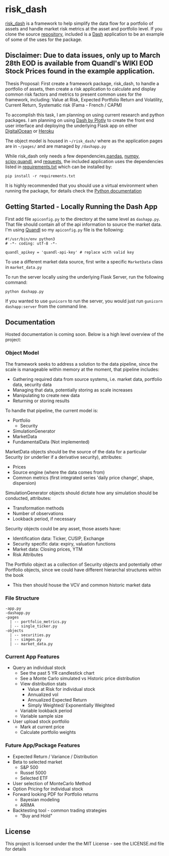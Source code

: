 # risk_dash

[risk_dash](https://github.com/avanoene/risk_dash) is a framework to help simplify the data flow for a portfolio of assets and handle market risk metrics at the asset and portfolio level. If you clone the source [repository](https://github.com/avanoene/risk_dash), included is a [Dash](https://plot.ly/dash/) application to be an example of some of the uses for the package.

## Disclaimer: Due to data issues, only up to March 28th EOD is available from Quandl's WIKI EOD Stock Prices found in the example application.

Thesis Proposal: First create a framework package, risk_dash, to handle a portfolio of assets, then create a risk application to calculate and display common risk factors and metrics to present common uses for the framework, including: Value at Risk, Expected Portfolio Return and Volatility, Current Return, Systematic risk (Fama - French / CAPM)

To accomplish this task, I am planning on using current research and python packages. I am planning on using [Dash by Plotly](https://plot.ly/dash/) to create the front end user interface and deploying the underlying Flask app on either [DigitalOcean](https://www.digitalocean.com/) or [Heroku](https://www.heroku.com/)

The object model is housed in `~/risk_dash/` where as the application pages are in `~/pages/` and are managed by `/dashapp.py`

While risk_dash only needs a few dependencies,[pandas](https://pandas.pydata.org/), [numpy](http://www.numpy.org/), [scipy](https://www.scipy.org/),[quandl](https://www.quandl.com/tools/python), and [requests](http://docs.python-requests.org/en/master/), the included application uses the dependencies listed in [requirements.txt](https://github.com/avanoene/risk_dash/requirements.txt) which can be installed by:

```pip install -r requirements.txt```

It is highly recommended that you should use a virtual environment when running the package, for details check the [Python documentation](https://docs.python.org/3/tutorial/venv.html)

## Getting Started - Locally Running the Dash App

First add file `apiconfig.py` to the directory at the same level as `dashapp.py`. That file should contain all of the api information to source the market data. I'm using [Quandl](https://www.quandl.com/) so my `apiconfig.py` file is the following:

```
#!/usr/bin/env python3
# -*- coding: utf-8 -*-

quandl_apikey = 'quandl-api-key' # replace with valid key
```

To use a different market data source, first write a specific `MarketData` class in `market_data.py`

To run the server locally using the underlying Flask Server, run the following command:

```
python dashapp.py
```

If you wanted to use `gunicorn` to run the server, you would just run `gunicorn dashapp:server` from the command line.

## Documentation

Hosted documentation is coming soon. Below is a high level overview of the project:

### Object Model

The framework seeks to address a solution to the data pipeline, since the scale is manageable within memory at the moment, that pipeline includes:

- Gathering required data from source systems, i.e. market data, portfolio data, security data
- Managing that data, potentially storing as scale increases
- Manipulating to create new data
- Returning or storing results

To handle that pipeline, the current model is:

- Portfolio
  - Security
- SimulationGenerator
- MarketData
- FundamentalData (Not implemented)

MarketData objects should be the source of the data for a particular Security (or underlier if a derivative security), attributes:
- Prices
- Source engine (where the data comes from)
- Common metrics (first integrated series 'daily price change', shape, dispersion)

SimulationGenerator objects should dictate how any simulation should be conducted, attributes:
- Transformation methods
- Number of observations
- Lookback period, if necessary

Security objects could be any asset, those assets have:
- Identification data: Ticker, CUSIP, Exchange
- Security specific data: expiry, valuation functions
- Market data: Closing prices, YTM
- Risk Attributes

The Portfolio object as a collection of Security objects and potentially other Portfolio objects, since we could have different hierarchal structures within the book
- This then should house the VCV and common historic market data

### File Structure

```
-app.py
-dashapp.py
-pages
  | -- portfolio_metrics.py
  | -- single_ticker.py
-objects
  | -- securities.py
  | -- simgen.py
  | -- market_data.py
```

### Current App Features

- Query an individual stock
  - See the past 5 YR candlestick chart
  - See a Monte Carlo simulated vs Historic price distribution
  - View distribution stats
    - Value at Risk for individual stock
    - Annualized vol
    - Annualized Expected Return
    - Simply Weighted/ Exponentially Weighted
  - Variable lookback period
  - Variable sample size
- User upload stock portfolio
  - Mark at current price
  - Calculate portfolio weights

### Future App/Package Features

- Expected Return / Variance / Distribution
- Beta to selected market
  - S\&P 500
  - Russel 5000
  - Selected ETF
- User selection of MonteCarlo Method
- Option Pricing for individual stock
- Forward looking PDF for Portfolio returns
  - Bayesian modeling
  - ARIMA
- Backtesting tool - common trading strategies
  - "Buy and Hold"

## License

This project is licensed under the the MIT License - see the LICENSE.md file for details
